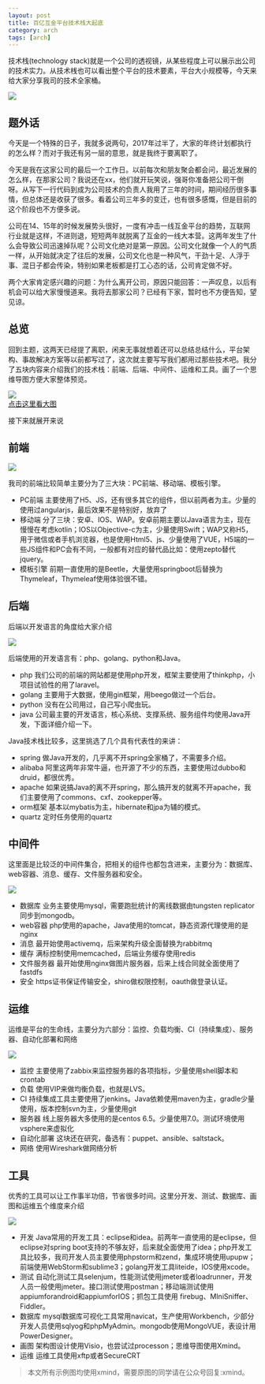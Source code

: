 ```yaml
---
layout: post
title: 百亿互金平台技术栈大起底
category: arch 
tags: [arch]
---
```


技术栈(technology stack)就是一个公司的透视镜，从某些程度上可以展示出公司的技术实力。从技术桟也可以看出整个平台的技术要素，平台大小规模等，今天来给大家分享我司的技术全家桶。

 
![](http://www.ityouknow.com/assets/images/2017/architecture/programming-languages.jpg)  

## 题外话

今天是一个特殊的日子，我就多说两句，2017年过半了，大家的年终计划都执行的怎么样？而对于我还有另一层的意思，就是我终于要离职了。

今天是我在这家公司的最后一个工作日。以前每次和朋友聚会都会问，最近发展的怎么样，在那家公司？我说还在xx，他们就开玩笑说，强哥你准备把公司干倒呀。从写下一行代码到成为公司技术的负责人我用了三年的时间，期间经历很多事情，但总体还是收获了很多。看着公司三年多的变迁，也有很多感慨，但是目前的这个阶段也不方便多说。

公司在14、15年的时候发展势头很好，一度有冲击一线互金平台的趋势，互联网行业就是这样，不进则退，短短两年就脱离了互金的一线大本营。这两年发生了什么会导致公司迅速掉队呢？公司文化绝对是第一原因。公司文化就像一个人的气质一样，从开始就决定了往后的发展，公司文化也是一种风气，干劲十足、人浮于事、混日子都会传染，特别如果老板都是打工心态的话，公司肯定做不好。

两个大家肯定感兴趣的问题：为什么离开公司，原因只能回答：一声叹息，以后有机会可以给大家慢慢道来。我将去那家公司？已经有下家，暂时也不方便告知，望见谅。

## 总览

回到主题，这两天已经提了离职，闲来无事就想着还可以总结总结什么，平台架构、事故解决方案等以前都写过了，这次就主要写写我们都用过那些技术吧。我分了五块内容来介绍我们的技术栈：前端、后端、中间件、运维和工具。画了一个思维导图方便大家整体预览。

 
![](http://www.ityouknow.com/assets/images/2017/architecture/technology-stack.png)  
[点击这里看大图](http://www.ityouknow.com/assets/images/2017/architecture/technology-stack.png)

接下来就展开来说


## 前端

 
![](http://www.ityouknow.com/assets/images/2017/architecture/frontend.png)  


我司的前端比较简单主要分为了三大块：PC前端、移动端、模板引擎。

- PC前端 主要使用了H5、JS，还有很多其它的组件，但以前两者为主。少量的使用过angularjs，最后效果不是特别好，放弃了  
- 移动端 分了三块：安卓、IOS、WAP。安卓前期主要以Java语言为主，现在慢慢在考虑kotlin；IOS以Objective-c为主，少量使用Swift；WAP又称H5，用于微信或者手机浏览器，也是使用Html5、js、少量使用了VUE，H5端的一些JS组件和PC会有不同，一般都有对应的替代品比如：使用zepto替代jquery。  
-  模板引擎 前期一直使用的是Beetle，大量使用springboot后替换为Thymeleaf，Thymeleaf使用体验很不错。 


## 后端

后端以开发语言的角度给大家介绍

 
![](http://www.ityouknow.com/assets/images/2017/architecture/backend.png)  


后端使用的开发语言有：php、golang、python和Java。

- php 我们公司的前端的网站都是使用php开发，框架主要使用了thinkphp，小项目试验性的用了laravel。
- golang 主要用于大数据，使用gin框架，用beego做过一个后台。
- python 没有在公司用过，自己写小爬虫玩。
- java  公司最主要的开发语言，核心系统、支撑系统、服务组件均使用Java开发，下面详细介绍一下。

Java技术栈比较多，这里挑选了几个具有代表性的来讲：

- spring 做Java开发的，几乎离不开spring全家桶了，不需要多介绍。  
- alibaba 阿里这两年非常牛逼，也开源了不少的东西，主要使用过dubbo和druid，都很优秀。 
- apache 如果说搞Java的离不开spring，那么搞开发的就离不开apache，我们主要使用了commons、cxf、zookepper等。  
- orm框架 基本以mybatis为主，hibernate和jpa为辅的模式。
- quartz 定时任务使用的quartz


## 中间件

这里面是比较泛的中间件集合，把相关的组件也都包含进来，主要分为：数据库、web容器、消息、缓存、文件服务器和安全。

 
![](http://www.ityouknow.com/assets/images/2017/architecture/middleware.png)  

- 数据库 业务主要使用mysql，需要跑批统计的离线数据由tungsten replicator同步到mongodb。  
- web容器  php使用的apache，Java使用的tomcat，静态资源代理使用的是nginx  
- 消息  最开始使用activemq，后来架构升级全面替换为rabbitmq  
- 缓存 满标控制使用memcached，后端业务缓存使用redis  
- 文件服务器  最开始使用nginx做图片服务器，后来上线合同就全面使用了fastdfs  
- 安全 https证书保证传输安全，shiro做权限控制，oauth做登录认证。  


## 运维

运维是平台的生命线，主要分为六部分：监控、负载均衡、CI（持续集成）、服务器、自动化部署和网络

 
![](http://www.ityouknow.com/assets/images/2017/architecture/ops.png)  

- 监控 主要使用了zabbix来监控服务器的各项指标，少量使用shell脚本和crontab   
- 负载 使用VIP来做均衡负载，也就是LVS。  
- CI 持续集成工具主要使用了jenkins。Java依赖使用maven为主，gradle少量使用，版本控制svn为主，少量使用git  
- 服务器 线上服务器大多使用的是centos 6.5。少量使用7.0。测试环境使用vsphere来虚拟化  
- 自动化部署  这块还在研究，备选有：puppet、ansible、saltstack。 
- 网络 使用Wireshark做网络分析


## 工具

优秀的工具可以让工作事半功倍，节省很多时间。这里分开发、测试、数据库、画图和运维五个维度来介绍

 
![](http://www.ityouknow.com/assets/images/2017/architecture/tools.png)

- 开发 Java常用的开发工具：eclipse和idea。前两年一直使用的是eclipse，但eclipse对spring boot支持的不够友好，后来就全面使用了idea；php开发工具比较多，我司开发人员主要使用phpstorm和zend，集成环境使用upupw；前端使用WebStorm和sublime3；golang开发工具liteide，IOS使用xcode。  
- 测试  自动化测试工具selenjum，性能测试使用jmeter或者loadrunner，开发人员一般使用jmeter。接口测试使用postman；移动端测试使用 appiumforandroid和appiumforIOS；抓包工具使用 firebug、MIniSniffer、Fiddler。  
- 数据库  mysql数据库可视化工具常用navicat，生产使用Workbench，少部分开发人员使用sqlyog和phpMyAdmin。mongodb使用MongoVUE，表设计用PowerDesigner。  
- 画图 架构图设计使用Visio，也尝试过processon；思维导图使用Xmind。  
- 运维 运维工具使用xftp或者SecureCRT  



> 本文所有示例图均使用xmind，需要原图的同学请在公众号回复:xmind。